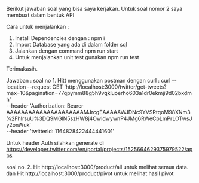 Berikut jawaban soal yang bisa saya kerjakan. Untuk soal nomor 2 saya membuat dalam bentuk API  

Cara untuk menjalankan : 
1. Install Dependencies dengan : npm i 
2. Import Database yang ada di dalam  folder sql 
3. Jalankan dengan command npm run start
4. Untuk menjalankan unit test gunakan npm run test

Terimakasih.


Jawaban : 
soal no 1. 
Hitt menggunakan postman dengan curl : 
curl --location --request GET 'http://localhost:3000/twitter/get-tweets?max=10&pagination=77qpymm88g5h9vqkluoerho603a1dr0ekmji9d02bxdmh' \
--header 'Authorization: Bearer AAAAAAAAAAAAAAAAAAAAAMJrcgEAAAAAWJDNc9YVSRtqoM98XNm3%2FhIrsuU%3DQ9MGlN5szHW8j4OwIdwywnP4JMg6RWeCpLmPrLOTwsJy2onWuk' \
--header 'twitterId: 1164828422444441601'

Untuk header Auth silahkan generate di https://developer.twitter.com/en/portal/projects/1525664629375979522/apps

soal no. 2. 
Hit http://localhost:3000/product/all untuk melihat semua data. 
dan Hit http://localhost:3000/product/pivot untuk melihat hasil pivot


